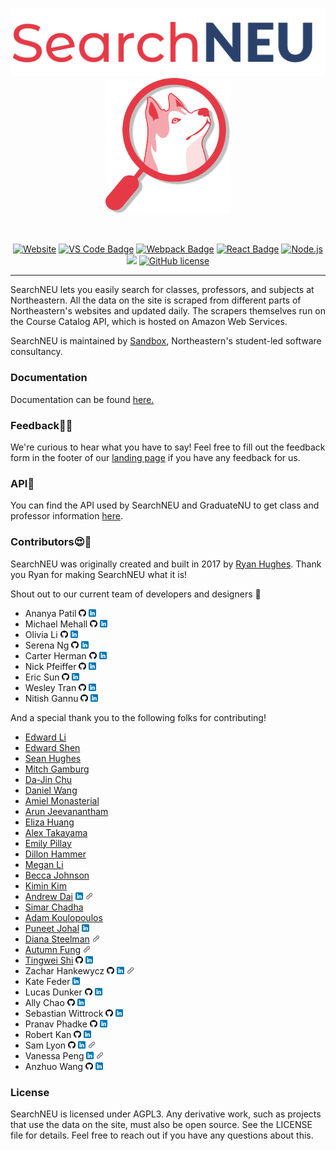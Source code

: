 <br/>
<p align="center">
  <a href="https://searchneu.com/">
    <img alt="logo" src="./public/search-logo-red.png" width="700"/>
  </a>
  <img alt="husky" src="./public/husky-red.png" width="200"/>
</p>
<br/>
<p align="center">
  <a href="https://searchneu.com"><img src="https://img.shields.io/website/https/searchneu.com.svg" alt="Website"></a> <a href="https://code.visualstudio.com/"><img src="https://badges.aleen42.com/src/visual_studio.svg" alt="VS Code Badge"></a> <a href="https://webpack.js.org/"><img src="https://cdn.rawgit.com/aleen42/badges/master/src/webpack.svg" alt="Webpack Badge"></a> <a href="https://reactjs.org/"><img src="https://cdn.rawgit.com/aleen42/badges/master/src/react.svg" alt="React Badge"></a>  <a href="https://nodejs.org/en/"><img src="https://cdn.rawgit.com/aleen42/badges/master/src/node.svg" alt="Node.js"></a> <a href="https://www.docker.com/"><img src="https://badges.aleen42.com/src/docker.svg"></a> <a href="https://github.com/sandboxnu/searchneu/blob/master/LICENSE"><img src="https://img.shields.io/badge/license-AGPLv3-blue.svg" alt="GitHub license"></a>
</p>

---

SearchNEU lets you easily search for classes, professors, and subjects at Northeastern. All the data on the site is scraped from different parts of Northeastern's websites and updated daily. The scrapers themselves run on the Course Catalog API, which is hosted on Amazon Web Services.

SearchNEU is maintained by [Sandbox](https://www.sandboxnu.com/), Northeastern's student-led software consultancy.

### Documentation

Documentation can be found [here.](https://sandboxnu.github.io/searchneu)

### Feedback📝🤔

We're curious to hear what you have to say! Feel free to fill out the feedback form in the footer of our [landing page]("https://searchneu.com/NEU") if you have any feedback for us.

### API🔌

You can find the API used by SearchNEU and GraduateNU to get class and professor information [here](https://github.com/sandboxnu/course-catalog-api).

### Contributors😍🎉

SearchNEU was originally created and built in 2017 by [Ryan Hughes](https://github.com/ryanhugh). Thank you Ryan for making SearchNEU what it is!

Shout out to our current team of developers and designers 💖


- Ananya Patil <a href="https://github.com/ananyaspatil"><img src="./public/images/github.png" alt="Github" width="12px"></a> <a href="https://www.linkedin.com/in/ananya-patil-740351205/"><img src="./public/images/linkedin.png" alt="LinkedIn" width="12px"></a>
- Michael Mehall <a href="https://github.com/mehallhm"><img src="./public/images/github.png" alt="Github" width="12px"></a> <a href="https://www.linkedin.com/in/mehallhm/"><img src="./public/images/linkedin.png" alt="LinkedIn" width="12px"></a>
- Olivia Li <a href="https://github.com/olivial215"><img src="./public/images/github.png" alt="Github" width="12px"></a> <a href="https://www.linkedin.com/in/olivia-lii/"><img src="./public/images/linkedin.png" alt="LinkedIn" width="12px"></a>
- Serena Ng <a href="https://github.com/serena-boyu"><img src="./public/images/github.png" alt="Github" width="12px"></a> <a href="https://www.linkedin.com/in/ng-serena/"><img src="./public/images/linkedin.png" alt="LinkedIn" width="12px"></a>
- Carter Herman <a href="https://github.com/cherman23"><img src="./public/images/github.png" alt="Github" width="12px"></a> <a href="https://www.linkedin.com/in/carter-herman/"><img src="./public/images/linkedin.png" alt="LinkedIn" width="12px"></a>
- Nick Pfeiffer <a href="https://github.com/nickpfeiffer05"><img src="./public/images/github.png" alt="Github" width="12px"></a> <a href="https://www.linkedin.com/in/nickpfeiffer05"><img src="./public/images/linkedin.png" alt="LinkedIn" width="12px"></a>
- Eric Sun <a href="https://github.com/ItsEricSun"><img src="./public/images/github.png" alt="Github" width="12px"></a> <a href="https://www.linkedin.com/in/the-eric-sun/"><img src="./public/images/linkedin.png" alt="LinkedIn" width="12px"></a>
- Wesley Tran <a href="https://github.com/WesleyTran0"><img src="./public/images/github.png" alt="Github" width="12px"></a> <a href="https://www.linkedin.com/in/wesley-tran/"><img src="./public/images/linkedin.png" alt="LinkedIn" width="12px"></a>
- Nitish Gannu <a href="https://github.com/tissuepy"><img src="./public/images/github.png" alt="Github" width="12px"></a> <a href="https://www.linkedin.com/in/nitishgannu/"><img src="./public/images/linkedin.png" alt="LinkedIn" width="12px"></a>


And a special thank you to the following folks for contributing!

- [Edward Li](https://github.com/NEUDitao)
- [Edward Shen](https://github.com/edward-shen)
- [Sean Hughes](https://github.com/seanhugh)
- [Mitch Gamburg](https://github.com/gamburgm)
- [Da-Jin Chu](https://github.com/dajinchu)
- [Daniel Wang](https://github.com/zefwang)
- [Amiel Monasterial](https://github.com/amielmon)
- [Arun Jeevanantham](https://github.com/ArunJ98)
- [Eliza Huang](https://github.com/lizzij)
- [Alex Takayama](https://github.com/bugsalexander)
- [Emily Pillay](https://github.com/epillay)
- [Dillon Hammer](https://github.com/dillonhammer)
- [Megan Li](https://github.com/megandouli)
- [Becca Johnson](https://github.com/beccajohnson17)
- [Kimin Kim](https://github.com/kiminkim724)
- [Andrew Dai](https://github.com/andrewydai) <a href="https://www.linkedin.com/in/andrewydai/"><img src="./public/images/linkedin.png" alt="LinkedIn" width="12px"></a> <a href="https://andrewdai.com/"><img src="./public/images/link.png" alt="Website" width="12px"></a>
- [Simar Chadha](https://github.com/SimChadha)
- [Adam Koulopoulos](https://github.com/koulopoulos)
- [Puneet Johal](https://github.com/puneetjohal) <a href="https://www.linkedin.com/in/puneetjohal/"><img src="./public/images/linkedin.png" alt="LinkedIn" width="12px"></a>
- [Diana Steelman](https://www.linkedin.com/in/dianasteelman/) <a href="https://www.dianasteelman.com/"><img src="./public/images/link.png" alt="Website" width="12px"></a>
- [Autumn Fung](https://www.linkedin.com/in/autumnfung/) <a href="https://autumnfung1.wixsite.com/fungsphotos"><img src="./public/images/link.png" alt="Website" width="12px"></a>
- [Tingwei Shi](https://www.linkedin.com/in/tingwei-shi/) <a href="https://github.com/tiingweii-shii"><img src="./public/images/github.png" alt="Github" width="12px"></a> <a href="https://www.linkedin.com/in/tingwei-shi/"><img src="./public/images/linkedin.png" alt="LinkedIn" width="12px"></a>
- Zachar Hankewycz <a href="https://github.com/hankewyczz"><img src="./public/images/github.png" alt="Github" width="12px"></a> <a href="https://www.linkedin.com/in/hankewycz-z/"><img src="./public/images/linkedin.png" alt="LinkedIn" width="12px"></a> <a href="https://zacharhankewycz.com/"><img src="./public/images/link.png" alt="Website" width="12px"></a>
- Kate Feder <a href="https://www.linkedin.com/in/kate-feder/"><img src="./public/images/linkedin.png" alt="LinkedIn" width="12px"></a>
- Lucas Dunker <a href="https://github.com/Lucas-Dunker"><img src="./public/images/github.png" alt="Github" width="12px"></a> <a href="https://www.linkedin.com/in/lucasdunker/"><img src="./public/images/linkedin.png" alt="LinkedIn" width="12px"></a>
- Ally Chao <a href="https://github.com/allychao"><img src="./public/images/github.png" alt="Github" width="12px"></a> <a href="https://www.linkedin.com/in/ally-chao/"><img src="./public/images/linkedin.png" alt="LinkedIn" width="12px"></a>
- Sebastian Wittrock <a href="https://github.com/sebwittr"><img src="./public/images/github.png" alt="Github" width="12px"></a> <a href="https://www.linkedin.com/in/sebastian-wittrock/"><img src="./public/images/linkedin.png" alt="LinkedIn" width="12px"></a>
- Pranav Phadke <a href="https://github.com/pranavphadke1"><img src="./public/images/github.png" alt="Github" width="12px"></a> <a href="https://www.linkedin.com/in/pranav-phadke/"><img src="./public/images/linkedin.png" alt="LinkedIn" width="12px"></a>
- Robert Kan <a href="https://github.com/robertkkan2"><img src="./public/images/github.png" alt="Github" width="12px"></a> <a href="https://www.linkedin.com/in/robertkkan/"><img src="./public/images/linkedin.png" alt="LinkedIn" width="12px"></a>
- Sam Lyon <a href="https://github.com/soulwa"><img src="./public/images/github.png" alt="Github" width="12px"></a> <a href="https://www.linkedin.com/in/samclyon/"><img src="./public/images/linkedin.png" alt="LinkedIn" width="12px"></a> <a href="https://soulware.us/"><img src="./public/images/link.png" alt="Website" width="12px"></a>
- Vanessa Peng <a href="https://www.linkedin.com/in/vanessa-peng"><img src="./public/images/linkedin.png" alt="LinkedIn" width="12px"></a> <a href="https://vanessapeng.com"><img src="./public/images/link.png" alt="Website" width="12px"></a>
- Anzhuo Wang <a href="https://github.com/Anzhuo-W"><img src="./public/images/github.png" alt="Github" width="12px"></a> <a href="https://www.linkedin.com/in/anzhuo-wang/"><img src="./public/images/linkedin.png" alt="LinkedIn" width="12px"></a>


### License

SearchNEU is licensed under AGPL3. Any derivative work, such as projects that use the data on the site, must also be open source. See the LICENSE file for details. Feel free to reach out if you have any questions about this.
